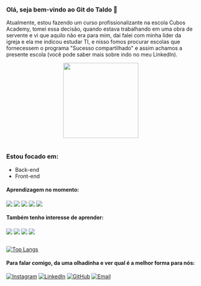 ### Olá, seja bem-vindo ao Git do Taldo 👋

  Atualmente, estou fazendo um curso profissionalizante na escola Cubos Academy, tomei essa decisão, quando estava trabalhando em uma obra de servente e vi que aquilo não era para mim, dai falei com minha líder da igreja e ela me indicou estudar TI, e nisso fomos procurar escolas que fornecessem o programa "Sucesso compartilhado" e assim achamos a presente escola (você pode saber mais sobre indo no meu LinkedIn).

<div align="center">
  <img  src="https://user-images.githubusercontent.com/94023985/151900649-8d2a4ceb-adf4-4b06-bcf4-5af039555308.png" width="200px"/>
</div>

#

### Estou focado em:

  - Back-end <br>
  - Front-end
  
  #### Aprendizagem no momento:
  
 <div style="display: inline_block"> 
  <img align="center" alt"html5" src="https://img.shields.io/badge/HTML5-E34F26?style=for-the-badge&logo=html5&logoColor=white">
  <img align="center" alt"css3" src="https://img.shields.io/badge/CSS3-1572B6?style=for-the-badge&logo=css3&logoColor=white">
  <img align="center" alt"javascript" src="https://img.shields.io/badge/JavaScript-F7DF1E?style=for-the-badge&logo=javascript&logoColor=black">
  <img align="center" alt"node.js" src="https://img.shields.io/badge/Node.js-43853D?style=for-the-badge&logo=node.js&logoColor=white">
  <img align="center" alt"react" src="https://img.shields.io/badge/React-20232A?style=for-the-badge&logo=react&logoColor=61DAFB">
</div> 

#### Também tenho interesse de aprender:
  
  <div style="display: inline_block"> 
  <img align="center" alt"C#" src="https://img.shields.io/badge/C%23-239120?style=for-the-badge&logo=c-sharp&logoColor=white">
  <img align="center" alt"PHP" src="https://img.shields.io/badge/PHP-777BB4?style=for-the-badge&logo=php&logoColor=white">
  <img align="center" alt"java" src="https://img.shields.io/badge/Java-ED8B00?style=for-the-badge&logo=java&logoColor=white">
  <img align="center" alt"python" src="https://img.shields.io/badge/Python-3776AB?style=for-the-badge&logo=python&logoColor=white">
</div> <br>

[![Top Langs](https://github-readme-stats.vercel.app/api/top-langs/?username=anuraghazra&layout=compact)](https://github.com/anuraghazra/github-readme-stats)

#### Para falar comigo, da uma olhadinha e ver qual é a melhor forma para nós:
[![Instagram](https://img.shields.io/badge/Instagram-E4405F?style=for-the-badge&logo=instagram&logoColor=white)](https://www.instagram.com/adrianoutbox/)
[![LinkedIn](https://img.shields.io/badge/LinkedIn-0077B5?style=for-the-badge&logo=linkedin&logoColor=white)](https://www.linkedin.com/in/adriano-cruz-6b1793194/)
[![GitHub](https://img.shields.io/badge/GitHub-100000?style=for-the-badge&logo=github&logoColor=white)](https://github.com/AdrianoCruz01)
[![Email](	https://img.shields.io/badge/Gmail-D14836?style=for-the-badge&logo=gmail&logoColor=white)](https://mail.google.com/mail/u/0/?tab=rm&ogbl#inbox?compose=CllgCJlLWnWnpHRpzgvLcTsKKpRMKgJSQdnNtFQjdddQvKHNmbSmdJlrxTLwSwFvxBNNHvHDQmL)
